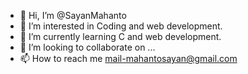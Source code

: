- 👋 Hi, I’m @SayanMahanto
- 👀 I’m interested in Coding and web development.
- 🌱 I’m currently learning C and web development.
- 💞️ I’m looking to collaborate on ...
- 📫 How to reach me mail-mahantosayan@gmail.com

<!---
SayanMahanto/SayanMahanto is a ✨ special ✨ repository because its `README.md` (this file) appears on your GitHub profile.
You can click the Preview link to take a look at your changes.
--->
